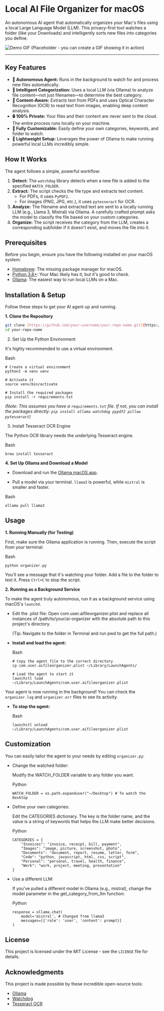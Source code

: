 # Local AI File Organizer for macOS

An autonomous AI agent that automatically organizes your Mac's files using a local Large Language Model (LLM). This privacy-first tool watches a folder (like your Downloads) and intelligently sorts new files into categories you define.

![Demo GIF (Placeholder - you can create a GIF showing it in action)](https://user-images.githubusercontent.com/12345/your-demo-gif-url.gif)

---

## Key Features

-   **🤖 Autonomous Agent:** Runs in the background to watch for and process new files automatically.
-   **🧠 Intelligent Categorization:** Uses a local LLM (via Ollama) to analyze file content—not just filenames—to determine the best category.
-   **📄 Content-Aware:** Extracts text from PDFs and uses Optical Character Recognition (OCR) to read text from images, enabling deep content analysis.
-   **🔒 100% Private:** Your files and their content are never sent to the cloud. The entire process runs locally on your machine.
-   **🔧 Fully Customizable:** Easily define your own categories, keywords, and folder to watch.
-   **🚀 Lightweight Setup:** Leverages the power of Ollama to make running powerful local LLMs incredibly simple.

## How It Works

The agent follows a simple, powerful workflow:

1.  **Detect:** The `watchdog` library detects when a new file is added to the specified `WATCH_FOLDER`.
2.  **Extract:** The script checks the file type and extracts text content.
    -   For PDFs, it uses `PyPDF2`.
    -   For images (PNG, JPG, etc.), it uses `pytesseract` for OCR.
3.  **Analyze:** The filename and extracted text are sent to a locally running LLM (e.g., Llama 3, Mistral) via Ollama. A carefully crafted prompt asks the model to classify the file based on your custom categories.
4.  **Organize:** The script receives the category from the LLM, creates a corresponding subfolder if it doesn't exist, and moves the file into it.

## Prerequisites

Before you begin, ensure you have the following installed on your macOS system:

-   [Homebrew](https://brew.sh/): The missing package manager for macOS.
-   [Python 3.8+](https://www.python.org/downloads/): Your Mac likely has it, but it's good to check.
-   [Ollama](https://ollama.com/): The easiest way to run local LLMs on a Mac.

## Installation & Setup

Follow these steps to get your AI agent up and running.

**1. Clone the Repository**
```bash
git clone [https://github.com/your-username/your-repo-name.git](https://github.com/your-username/your-repo-name.git)
cd your-repo-name
````

2. Set Up the Python Environment

It's highly recommended to use a virtual environment.

Bash

```
# Create a virtual environment
python3 -m venv venv

# Activate it
source venv/bin/activate

# Install the required packages
pip install -r requirements.txt
```

_(Note: This assumes you have a `requirements.txt` file. If not, you can install the packages directly: `pip install ollama watchdog pypdf2 pillow pytesseract`)_

3. Install Tesseract OCR Engine

The Python OCR library needs the underlying Tesseract engine.

Bash

```
brew install tesseract
```

**4. Set Up Ollama and Download a Model**

- Download and run the [Ollama macOS app](https://ollama.com/).
    
- Pull a model via your terminal. `llama3` is powerful, while `mistral` is smaller and faster.
    

Bash

```
ollama pull llama3
```

## Usage

**1. Running Manually (for Testing)**

First, make sure the Ollama application is running. Then, execute the script from your terminal:

Bash

```
python organizer.py
```

You'll see a message that it's watching your folder. Add a file to the folder to test it. Press `Ctrl+C` to stop the script.

**2. Running as a Background Service**

To make the agent truly autonomous, run it as a background service using macOS's `launchd`.

- Edit the .plist file: Open com.user.aifileorganizer.plist and replace all instances of /path/to/your/ai-organizer with the absolute path to this project's directory.
    
    (Tip: Navigate to the folder in Terminal and run pwd to get the full path.)
    
- **Install and load the agent:**
    
    Bash
    
    ```
    # Copy the agent file to the correct directory
    cp com.user.aifileorganizer.plist ~/Library/LaunchAgents/
    
    # Load the agent to start it
    launchctl load ~/Library/LaunchAgents/com.user.aifileorganizer.plist
    ```
    

Your agent is now running in the background! You can check the `organizer.log` and `organizer.err` files to see its activity.

- **To stop the agent:**
    
    Bash
    
    ```
    launchctl unload ~/Library/LaunchAgents/com.user.aifileorganizer.plist
    ```
    

## Customization

You can easily tailor the agent to your needs by editing `organizer.py`:

- Change the watched folder:
    
    Modify the WATCH_FOLDER variable to any folder you want.
    
    Python
    
    ```
    WATCH_FOLDER = os.path.expanduser("~/Desktop") # To watch the Desktop
    ```
    
- Define your own categories:
    
    Edit the CATEGORIES dictionary. The key is the folder name, and the value is a string of keywords that helps the LLM make better decisions.
    
    Python
    
    ```
    CATEGORIES = {
        "Invoices": "invoice, receipt, bill, payment",
        "Images": "image, picture, screenshot, photo",
        "Documents": "document, report, resume, letter, form",
        "Code": "python, javascript, html, css, script",
        "Personal": "personal, travel, health, finance",
        "Work": "work, project, meeting, presentation"
    }
    ```
    
- Use a different LLM:
    
    If you've pulled a different model in Ollama (e.g., mistral), change the model parameter in the get_category_from_llm function:
    
    Python
    
    ```
    response = ollama.chat(
        model='mistral', # Changed from llama3
        messages=[{'role': 'user', 'content': prompt}]
    )
    ```
    
## License

This project is licensed under the MIT License - see the `LICENSE` file for details.

## Acknowledgments

This project is made possible by these incredible open-source tools:
- [Ollama](https://ollama.com/)
- [Watchdog](https://github.com/gorakhargosh/watchdog)
- [Tesseract OCR](https://github.com/tesseract-ocr/tesseract)
